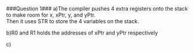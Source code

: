 ###Question 1###
a)The compiler pushes 4 extra registers onto the stack to make room for x, xPtr, y, and yPtr.  
Then it uses STR to store the 4 variables on the stack.

b)R0 and R1 holds the addresses of xPtr and yPtr respectively

c)

